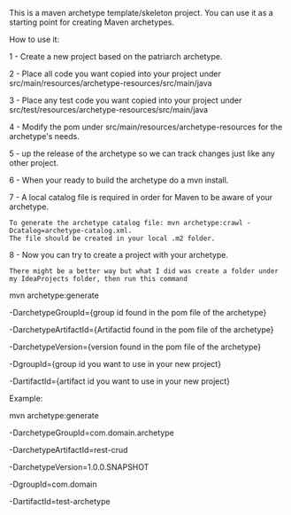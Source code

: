 This is a maven archetype template/skeleton project. You can use it as a starting point for creating Maven archetypes.

How to use it:

1 - Create a new project based on the patriarch archetype.

2 - Place all code you want copied into your project under src/main/resources/archetype-resources/src/main/java

3 - Place any test code you want copied into your project under src/test/resources/archetype-resources/src/main/java

4 - Modify the pom under src/main/resources/archetype-resources for the archetype's needs.
 
5 - up the release of the archetype so we can track changes just like any other project.

6 - When your ready to build the archetype do a mvn install.

7 - A local catalog file is required in order for Maven to be aware of your archetype.
 
    To generate the archetype catalog file: mvn archetype:crawl -Dcatalog=archetype-catalog.xml.
    The file should be created in your local .m2 folder.
    
8 - Now you can try to create a project with your archetype.

    There might be a better way but what I did was create a folder under my IdeaProjects folder, then run this command
    
 

mvn archetype:generate 

   -DarchetypeGroupId={group id found in the pom file of the archetype}
    
   -DarchetypeArtifactId={Artifactid found in the pom file of the archetype} 
    
   -DarchetypeVersion={version found in the pom file of the archetype} 
    
   -DgroupId={group id you want to use in your new project}
    
   -DartifactId={artifact id you want to use in your new project}
    
    
Example:

 
mvn archetype:generate 

   -DarchetypeGroupId=com.domain.archetype
    
   -DarchetypeArtifactId=rest-crud
    
   -DarchetypeVersion=1.0.0.SNAPSHOT
    
   -DgroupId=com.domain
    
   -DartifactId=test-archetype

